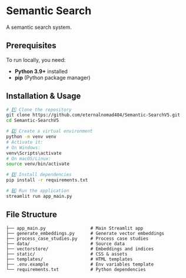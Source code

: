 # Semantic Search

A semantic search system.

## Prerequisites

To run locally, you need:  
- **Python 3.9+** installed  
- **pip** (Python package manager)  

## Installation & Usage

```bash
# 1️⃣ Clone the repository
git clone https://github.com/eternalnomad404/Semantic-SearchV5.git
cd Semantic-SearchV5

# 2️⃣ Create a virtual environment
python -m venv venv
# Activate it:
# On Windows:
venv\Scripts\activate
# On macOS/Linux:
source venv/bin/activate

# 3️⃣ Install dependencies
pip install -r requirements.txt

# 6️⃣ Run the application
streamlit run app_main.py
```

## File Structure

```
├── app_main.py                 # Main Streamlit app
├── generate_embeddings.py      # Generate vector embeddings
├── process_case_studies.py     # Process case studies
├── data/                       # Source data
├── vectorstore/                # Embeddings and indices
├── static/                     # CSS & assets
├── templates/                  # HTML templates
├── .env.example                # Env variables template
└── requirements.txt            # Python dependencies
```
